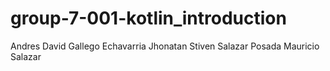 # group-7-001-kotlin_introduction
Andres David Gallego Echavarria
Jhonatan Stiven Salazar Posada
Mauricio Salazar

